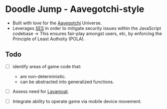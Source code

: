 # Doodle Jump - Aavegotchi-style
* Built with love for the [Aavegotchi](https://aavegotchi.com) Universe.
* Leverages [SES](https:/github.com/endo/endo/packages/SES) in order to mitigate security issues within the JavaScript codebase -> This ensures fair-play amongst users, etc, by enforcing the Principle of Least Authoity (POLA).

## Todo
* [ ] identify areas of game code that:
  * are non-deterministic.
  * can be abstracted into generalized functions.
* [ ] Assess need for [Lavamoat](github.com/Lavamoat).
* [ ] Integrate ability to operate game via mobile device movement.



